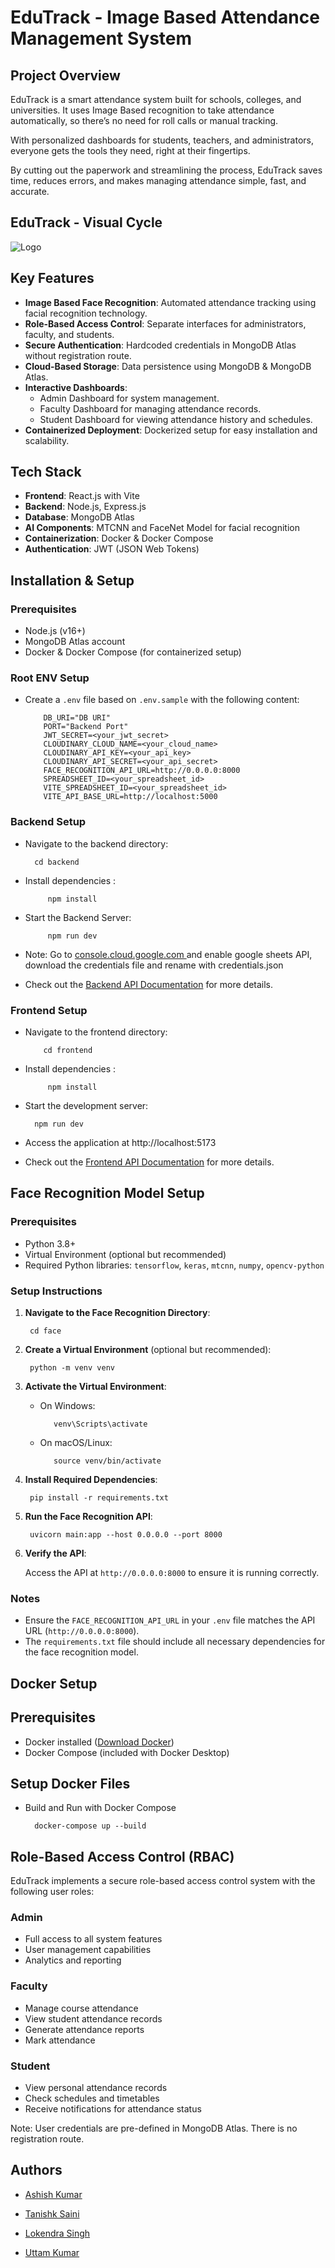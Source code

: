 
# EduTrack - Image Based Attendance Management System

## Project Overview

EduTrack is a smart attendance system built for schools, colleges, and universities. It uses Image Based recognition to take attendance automatically, so there’s no need for roll calls or manual tracking.

With personalized dashboards for students, teachers, and administrators, everyone gets the tools they need, right at their fingertips.

By cutting out the paperwork and streamlining the process, EduTrack saves time, reduces errors, and makes managing attendance simple, fast, and accurate.

## EduTrack - Visual Cycle

![Logo](./cycle.png)

## Key Features

- **Image Based Face Recognition**: Automated attendance tracking using facial recognition technology.
- **Role-Based Access Control**: Separate interfaces for administrators, faculty, and students.
- **Secure Authentication**: Hardcoded credentials in MongoDB Atlas without registration route.
- **Cloud-Based Storage**: Data persistence using MongoDB & MongoDB Atlas.
- **Interactive Dashboards**:
  - Admin Dashboard for system management.
  - Faculty Dashboard for managing attendance records.
  - Student Dashboard for viewing attendance history and schedules.
- **Containerized Deployment**: Dockerized setup for easy installation and scalability.

## Tech Stack

- **Frontend**: React.js with Vite
- **Backend**: Node.js, Express.js
- **Database**: MongoDB Atlas
- **AI Components**: MTCNN and FaceNet Model for facial recognition
- **Containerization**: Docker & Docker Compose
- **Authentication**: JWT (JSON Web Tokens)

## Installation & Setup

### Prerequisites
- Node.js (v16+)
- MongoDB Atlas account
- Docker & Docker Compose (for containerized setup)

### Root ENV Setup

- Create a `.env` file based on `.env.sample` with the following content:

    ```env
        DB_URI="DB URI"
        PORT="Backend Port"
        JWT_SECRET=<your_jwt_secret>
        CLOUDINARY_CLOUD_NAME=<your_cloud_name>
        CLOUDINARY_API_KEY=<your_api_key>
        CLOUDINARY_API_SECRET=<your_api_secret>
        FACE_RECOGNITION_API_URL=http://0.0.0.0:8000
        SPREADSHEET_ID=<your_spreadsheet_id>
        VITE_SPREADSHEET_ID=<your_spreadsheet_id>
        VITE_API_BASE_URL=http://localhost:5000
    ```

### Backend Setup

- Navigate to the backend directory:

        cd backend

-  Install dependencies :

            npm install

-  Start the Backend Server:

            npm run dev

- Note: Go to [console.cloud.google.com ](https://console.cloud.google.com/)and enable google sheets API, download the credentials file and rename with credentials.json

- Check out the [Backend API Documentation](./backend/readme.md) for more details.

### Frontend Setup

-  Navigate to the frontend directory:

           cd frontend

-  Install dependencies :

            npm install

-  Start the development server:

         npm run dev

-  Access the application at http://localhost:5173

- Check out the [Frontend API Documentation](./frontend/README.md) for more details.

## Face Recognition Model Setup

### Prerequisites

- Python 3.8+
- Virtual Environment (optional but recommended)
- Required Python libraries: `tensorflow`, `keras`, `mtcnn`, `numpy`, `opencv-python`

### Setup Instructions

1. **Navigate to the Face Recognition Directory**:

        cd face

2. **Create a Virtual Environment** (optional but recommended):

        python -m venv venv

3. **Activate the Virtual Environment**:

   - On Windows:

            venv\Scripts\activate

   - On macOS/Linux:

            source venv/bin/activate

4. **Install Required Dependencies**:

        pip install -r requirements.txt

5. **Run the Face Recognition API**:

        uvicorn main:app --host 0.0.0.0 --port 8000

6. **Verify the API**:

   Access the API at `http://0.0.0.0:8000` to ensure it is running correctly.

### Notes

- Ensure the `FACE_RECOGNITION_API_URL` in your `.env` file matches the API URL (`http://0.0.0.0:8000`).
- The `requirements.txt` file should include all necessary dependencies for the face recognition model.

## Docker Setup

## Prerequisites

- Docker installed ([Download Docker](https://www.docker.com/products/docker-desktop))
- Docker Compose (included with Docker Desktop)


## Setup Docker Files 

- Build and Run with Docker Compose

        docker-compose up --build


## Role-Based Access Control (RBAC)

EduTrack implements a secure role-based access control system with the following user roles:

### Admin

- Full access to all system features
- User management capabilities
- Analytics and reporting

###  Faculty

- Manage course attendance
- View student attendance records
- Generate attendance reports
- Mark attendance

###  Student

- View personal attendance records
- Check schedules and timetables
- Receive notifications for attendance status

Note: User credentials are pre-defined in MongoDB Atlas. There is no registration route.

## Authors

- [Ashish Kumar](https://github.com/ashishj12/EduTrack)

- [Tanishk Saini](https://github.com/Tanishksaini)

- [Lokendra Singh](https://github.com/Lokendra-singh-Rathore9)

- [Uttam Kumar](https://github.com/wolfos20)


